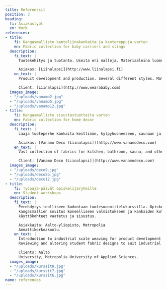 ```yaml
---
title: Referenssit
position: 3
heading:
  fi: Asiakastyöt
  en: Work
references:
- title:
    fi: Kangasmallisto kantoliinakankaita ja kantoreppuja varten
    en: Fabric collection for baby carriers and slings
  description:
    fi_text: |
      Tuotekehitys ja tuotanto. Useita eri malleja. Materiaaleina luomupuuvilla (GOTS), merinovilla (konepestävä, mulesing-free), eurooppalainen pellava (Masters of Linen).

      Asiakas: [Liinalapsi](http://www.liinalapsi.fi)
    en_text: |
      Product development and production. Several different styles. Materials: organic cotton (GOTS), merino wool (machine washable, mulesing-free), European linen (Masters of Linen).

      Client: [Liinalapsi](http://www.wearababy.com)
  images_image:
  - "/uploads/vanamo2.jpg"
  - "/uploads/vanamo5.jpg"
  - "/uploads/vanamo12.jpg"
- title:
    fi: Kangasmallisto sisustustuotteita varten
    en: Fabric collection for home decor
  description:
    fi_text: |
      Laaja tuoteperhe kankaita keittiöön, kylpyhuoneeseen, saunaan ja kodin muihin käyttökohteisiin.

      Asiakas: [Vanamo Deco (Liinalapsi)](http://www.vanamodeco.com)
    en_text: |
      Vast collection of fabrics for kitchen, bathroom, sauna, and other home textiles.

      Client: [Vanamo Deco (Liinalapsi)](http://www.vanamodeco.com)
  images_image:
  - "/uploads/deco9.jpg"
  - "/uploads/deco8b.jpg"
  - "/uploads/deco12.jpg"
- title:
    fi: Työpaja-päivät opiskelijaryhmille
    en: Student workshops
  description:
    fi_text: |
      Perehdytys teolliseen kudontaan tuotesuunnittelukurssilla. Opiskelijoiden
      kangasmallien sovitus koneelliseen valmistukseen ja kankaiden kutominen. Kankaiden
      käyttökohteet vaatetus ja sisustus.

      Asiakkaita: Aalto-yliopisto, Metropolia
      Ammattikorkeakoulu.
    en_text: |
      Introduction to industrial scale weaving for product development courses.
      Reviewing and altering student fabric designs to suit industrial weaving. Weaving fabrics for clothing and interior uses.

      Clients: Aalto
      University, Metropolia University of Applied Sciences.
  images_image:
  - "/uploads/kurssit8.jpg"
  - "/uploads/kurssit7.jpg"
  - "/uploads/kurssit6.jpg"
name: references
---
```


